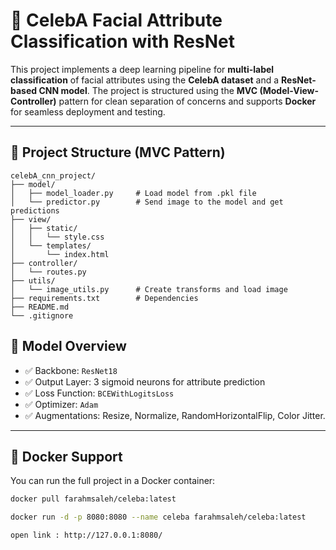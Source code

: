 # 🧠 CelebA Facial Attribute Classification with ResNet

This project implements a deep learning pipeline for **multi-label classification** of facial attributes using the **CelebA dataset** and a **ResNet-based CNN model**. The project is structured using the **MVC (Model-View-Controller)** pattern for clean separation of concerns and supports **Docker** for seamless deployment and testing.

---

## 📂 Project Structure (MVC Pattern)
```
celebA_cnn_project/
├── model/
│   ├── model_loader.py     # Load model from .pkl file
│   └── predictor.py        # Send image to the model and get predictions
├── view/
│   ├── static/
│   │   └── style.css
│   └── templates/
│       └── index.html
├── controller/
│   └── routes.py
├── utils/
│   └── image_utils.py      # Create transforms and load image
├── requirements.txt        # Dependencies
├── README.md
└── .gitignore

```

## 🧠 Model Overview

- ✅ Backbone: `ResNet18`
- ✅ Output Layer: 3 sigmoid neurons for attribute prediction
- ✅ Loss Function: `BCEWithLogitsLoss`
- ✅ Optimizer: `Adam`
- ✅ Augmentations: Resize, Normalize, RandomHorizontalFlip, Color Jitter.

---

## 🐳 Docker Support

You can run the full project in a Docker container:

```bash
docker pull farahmsaleh/celeba:latest

docker run -d -p 8080:8080 --name celeba farahmsaleh/celeba:latest

open link : http://127.0.0.1:8080/
